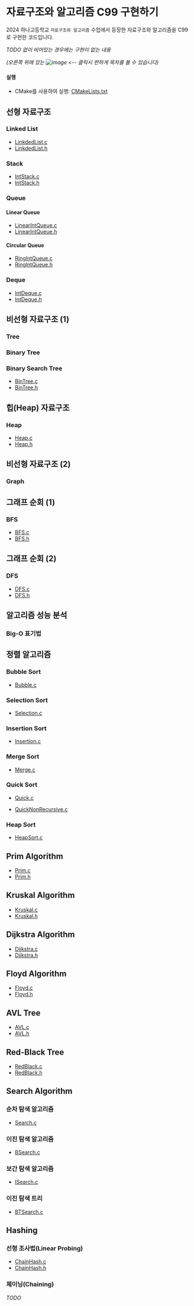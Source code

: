 # 자료구조와 알고리즘 C99 구현하기

2024 하나고등학교 `자료구조와 알고리즘` 수업에서 등장한 자료구조와 알고리즘을 C99로 구현한 코드입니다.

*TODO 없이 비어있는 경우에는 구현이 없는 내용*

*(오른쪽 위에 있는 ![image](https://github.com/user-attachments/assets/68d2c103-0d67-473d-9dbd-7129e565fc38) <-- 클릭시 편하게 목차를 볼
수 있습니다)*

#### 실행

* CMake를 사용하여 실행: [CMakeLists.txt](CMakeLists.txt)

## 선형 자료구조

### Linked List

- [LinkdedList.c](LinkdedList.c)
- [LinkdedList.h](LinkdedList.h)

### Stack

- [IntStack.c](IntStack.c)
- [IntStack.h](IntStack.h)

### Queue

#### Linear Queue

- [LinearIntQueue.c](LinearIntQueue.c)
- [LinearIntQueue.h](LinearIntQueue.h)

#### Circular Queue

- [RingIntQueue.c](RingIntQueue.c)
- [RingIntQueue.h](RingIntQueue.h)

### Deque

- [IntDeque.c](IntDeque.c)
- [IntDeque.h](IntDeque.h)

## 비선형 자료구조 (1)

### Tree

### Binary Tree

### Binary Search Tree

- [BinTree.c](BinTree.c)
- [BinTree.h](BinTree.h)

## 힙(Heap) 자료구조

### Heap

- [Heap.c](Heap.c)
- [Heap.h](Heap.h)

## 비선형 자료구조 (2)

### Graph

## 그래프 순회 (1)

### BFS

- [BFS.c](BFS.c)
- [BFS.h](BFS.h)

## 그래프 순회 (2)

### DFS

- [DFS.c](DFS.c)
- [DFS.h](DFS.h)

## 알고리즘 성능 분석

### Big-O 표기법

## 정렬 알고리즘

### Bubble Sort

- [Bubble.c](Bubble.c)

### Selection Sort

- [Selection.c](Selection.c)

### Insertion Sort

- [Insertion.c](Insertion.c)

### Merge Sort

- [Merge.c](Merge.c)

### Quick Sort

- [Quick.c](Quick.c)


- [QuickNonRecursive.c](QuickNonRecursive.c)

### Heap Sort

- [HeapSort.c](HeapSort.c)

## Prim Algorithm

- [Prim.c](Prim.c)
- [Prim.h](Prim.h)

## Kruskal Algorithm

- [Kruskal.c](Kruskal.c)
- [Kruskal.h](Kruskal.h)

## Dijkstra Algorithm

- [Dijkstra.c](Dijkstra.c)
- [Dijkstra.h](Dijkstra.h)

## Floyd Algorithm

- [Floyd.c](Floyd.c)
- [Floyd.h](Floyd.h)

## AVL Tree

- [AVL.c](AVL.c)
- [AVL.h](AVL.h)

## Red-Black Tree

- [RedBlack.c](RedBlack.c)
- [RedBlack.h](RedBlack.h)

## Search Algorithm

### 순차 탐색 알고리즘

- [Search.c](Search.c)

### 이진 탐색 알고리즘

- [BSearch.c](BSearch.c)

### 보간 탐색 알고리즘

- [ISearch.c](ISearch.c)

### 이진 탐색 트리

- [BTSearch.c](BTSearch.c)

## Hashing

### 선형 조사법(Linear Probing)

- [ChainHash.c](ChainHash.c)
- [ChainHash.h](ChainHash.h)

### 체이닝(Chaining)

*TODO*
